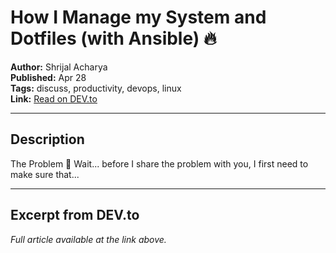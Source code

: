 # How I Manage my System and Dotfiles (with Ansible) 🔥

**Author:** Shrijal Acharya  
**Published:** Apr 28  
**Tags:** discuss, productivity, devops, linux  
**Link:** [Read on DEV.to](https://dev.to/shricodev/how-i-manage-my-system-and-dotfiles-with-ansible-8m1)

---

## Description
The Problem 🤕   Wait... before I share the problem with you, I first need to make sure that...

---

## Excerpt from DEV.to
*Full article available at the link above.*

